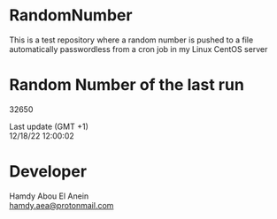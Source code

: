 # RandomNumber    
This is a test repository where a random number is pushed to a file automatically passwordless from a cron job in my Linux CentOS server    
# Random Number of the last run   
32650
      
Last update (GMT +1)    
12/18/22 12:00:02
# Developer    
Hamdy Abou El Anein   
hamdy.aea@protonmail.com
